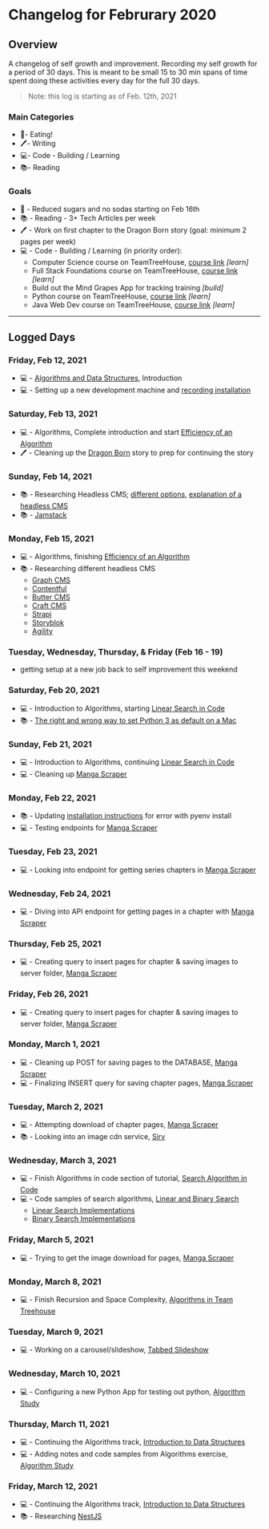 # Changelog for Februrary 2020

## Overview

A changelog of self growth and improvement. Recording my self growth for a period of 30 days. This is meant to be small 15 to 30 min spans of time spent doing these activities every day for the full 30 days.

> Note: this log is starting as of Feb. 12th, 2021

### Main Categories

- 🍎- Eating!
- 🖊- Writing
- 💻- Code - Building / Learning
- 📚- Reading

### Goals

- 🍎 - Reduced sugars and no sodas starting on Feb 16th
- 📚 - Reading - 3+ Tech Articles per week
- 🖊 - Work on first chapter to the Dragon Born story (goal: minimum 2 pages per week)
- 💻 - Code - Building / Learning (in priority order):
    - Computer Science course on TeamTreeHouse, [course link](https://teamtreehouse.com/tracks/algorithms-and-data-structures) _[learn]_
    - Full Stack Foundations course on TeamTreeHouse, [course link](https://teamtreehouse.com/tracks/full-stack-foundations) _[learn]_
    - Build out the Mind Grapes App for tracking training _[build]_
    - Python course on TeamTreeHouse, [course link](https://teamtreehouse.com/tracks/beginning-python) _[learn]_
    - Java Web Dev course on TeamTreeHouse, [course link](https://teamtreehouse.com/tracks/java-web-development) _[learn]_

---

## Logged Days

### Friday, Feb 12, 2021

- 💻 - [Algorithms and Data Structures](https://teamtreehouse.com/tracks/algorithms-and-data-structures), Introduction
- 💻 - Setting up a new development machine and [recording installation](https://github.com/myronschippers/installation-guide)

### Saturday, Feb 13, 2021

- 💻 - Algorithms, Complete introduction and start [Efficiency of an Algorithm](https://teamtreehouse.com/library/efficiency-of-an-algorithm)
- 🖊 - Cleaning up the [Dragon Born](https://docs.google.com/document/d/1pg2ppQ2P12DnF0DVMgQyhgfD2YStzUblzkLQP41Kjhw/edit?usp=sharing) story to prep for continuing the story

### Sunday, Feb 14, 2021

- 📚 - Researching Headless CMS; [different options](https://jamstack.org/headless-cms/), [explanation of a headless CMS](https://www.storyblok.com/tp/headless-cms-explained)
- 📚 - [Jamstack](https://jamstack.org/what-is-jamstack/)

### Monday, Feb 15, 2021

- 💻 - Algorithms, finishing [Efficiency of an Algorithm](https://teamtreehouse.com/library/efficiency-of-an-algorithm)
- 📚 - Researching different headless CMS
    - [Graph CMS](https://graphcms.com/)
    - [Contentful](https://www.contentful.com/)
    - [Butter CMS](https://buttercms.com/)
    - [Craft CMS](https://craftcms.com/pricing)
    - [Strapi](https://strapi.io/pricing)
    - [Storyblok](https://www.storyblok.com/pricing)
    - [Agility](https://agilitycms.com/pricing)

### Tuesday, Wednesday, Thursday, & Friday (Feb 16 - 19)

- getting setup at a new job back to self improvement this weekend

### Saturday, Feb 20, 2021

- 💻 - Introduction to Algorithms, starting [Linear Search in Code](https://teamtreehouse.com/library/linear-search-in-code)
- 📚 - [The right and wrong way to set Python 3 as default on a Mac](https://opensource.com/article/19/5/python-3-default-mac)

### Sunday, Feb 21, 2021

- 💻 - Introduction to Algorithms, continuing [Linear Search in Code](https://teamtreehouse.com/library/linear-search-in-code)
- 💻 - Cleaning up [Manga Scraper](https://github.com/myronschippers/manga-web-scraper)

### Monday, Feb 22, 2021

- 📚 - Updating [installation instructions](https://github.com/myronschippers/installation-guide) for error with pyenv install
- 💻 - Testing endpoints for [Manga Scraper](https://github.com/myronschippers/manga-web-scraper)

### Tuesday, Feb 23, 2021

- 💻 - Looking into endpoint for getting series chapters in [Manga Scraper](https://github.com/myronschippers/manga-web-scraper)

### Wednesday, Feb 24, 2021

- 💻 - Diving into API endpoint for getting pages in a chapter with [Manga Scraper](https://github.com/myronschippers/manga-web-scraper)

### Thursday, Feb 25, 2021

- 💻 - Creating query to insert pages for chapter & saving images to server folder, [Manga Scraper](https://github.com/myronschippers/manga-web-scraper)

### Friday, Feb 26, 2021

- 💻 - Creating query to insert pages for chapter & saving images to server folder, [Manga Scraper](https://github.com/myronschippers/manga-web-scraper)

### Monday, March 1, 2021

- 💻 - Cleaning up POST for saving pages to the DATABASE, [Manga Scraper](https://github.com/myronschippers/manga-web-scraper)
- 💻 - Finalizing INSERT query for saving chapter pages, [Manga Scraper](https://github.com/myronschippers/manga-web-scraper)

### Tuesday, March 2, 2021

- 💻 - Attempting download of chapter pages, [Manga Scraper](https://github.com/myronschippers/manga-web-scraper)
- 📚 - Looking into an image cdn service, [Sirv](https://sirv.com/)

### Wednesday, March 3, 2021

- 💻 - Finish Algorithms in code section of tutorial, [Search Algorithm in Code](https://teamtreehouse.com/library/linear-search-in-code)
- 💻 - Code samples of search algorithms, [Linear and Binary Search](https://github.com/myronschippers/algorithm-study)
    - [Linear Search Implementations](https://teamtreehouse.com/library/introduction-to-algorithms/algorithms-in-code/linear-search-implementations)
    - [Binary Search Implementations](https://teamtreehouse.com/library/introduction-to-algorithms/algorithms-in-code/binary-search-implementations)

### Friday, March 5, 2021

- 💻 - Trying to get the image download for pages, [Manga Scraper](https://github.com/myronschippers/manga-web-scraper)

### Monday, March 8, 2021

- 💻 - Finish Recursion and Space Complexity, [Algorithms in Team Treehouse](https://teamtreehouse.com/library/introduction-to-algorithms/recursion-and-space-complexity/recap-recursion-and-space-complexity)

### Tuesday, March 9, 2021

- 💻 - Working on a carousel/slideshow, [Tabbed Slideshow](https://codesandbox.io/s/hungry-hamilton-weo31)

### Wednesday, March 10, 2021

- 💻 - Configuring a new Python App for testing out python, [Algorithm Study](https://github.com/myronschippers/algorithm-study)

### Thursday, March 11, 2021

- 💻 - Continuing the Algorithms track, [Introduction to Data Structures](https://teamtreehouse.com/library/array-search-insert-and-delete)
- 💻 - Adding notes and code samples from Algorithms exercise, [Algorithm Study](https://github.com/myronschippers/algorithm-study)

### Friday, March 12, 2021

- 💻 - Continuing the Algorithms track, [Introduction to Data Structures](https://teamtreehouse.com/library/array-search-insert-and-delete)
- 📚 - Researching [NestJS](https://nestjs.com/)
